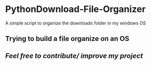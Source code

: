 # PythonDownload-File-Organizer
A simple script to organize the downloads folder in my windows OS
## Trying to build a file organize on an OS
## *Feel free to contribute/ improve my project*
